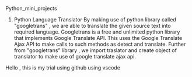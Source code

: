 Python_mini_projects
1. Python Language Translator
    By making use of python library called "googletrans" , we are able to translate the given source text into required language.
    Googletrans is a free and unlimited python library that implements Google Translate API. This uses the Google Translate Ajax API to make calls to such methods                 as detect and translate.
    Further from "googletrans" library , we import traslator and create object of translator to make use of google translate ajax api.
    
Hello , this is my trial using github using vscode
